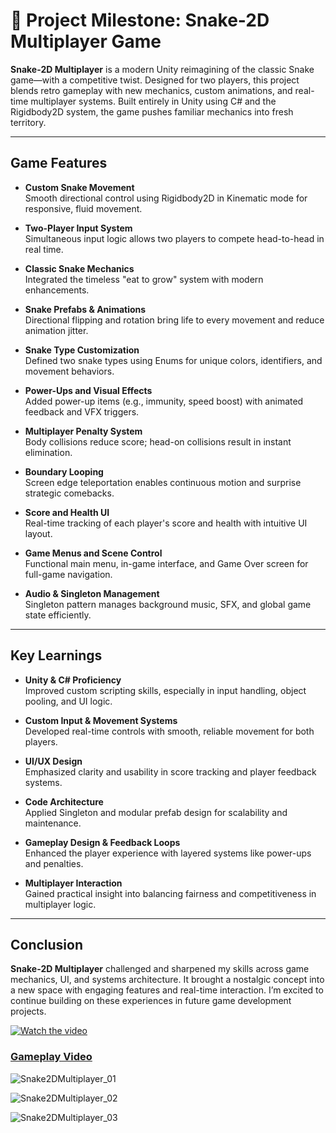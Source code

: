 # 🚀 Project Milestone: Snake-2D Multiplayer Game

**Snake-2D Multiplayer** is a modern Unity reimagining of the classic Snake game—with a competitive twist. Designed for two players, this project blends retro gameplay with new mechanics, custom animations, and real-time multiplayer systems. Built entirely in Unity using C# and the Rigidbody2D system, the game pushes familiar mechanics into fresh territory.

---

## Game Features

- **Custom Snake Movement**  
  Smooth directional control using Rigidbody2D in Kinematic mode for responsive, fluid movement.

- **Two-Player Input System**  
  Simultaneous input logic allows two players to compete head-to-head in real time.

- **Classic Snake Mechanics**  
  Integrated the timeless "eat to grow" system with modern enhancements.

- **Snake Prefabs & Animations**  
  Directional flipping and rotation bring life to every movement and reduce animation jitter.

- **Snake Type Customization**  
  Defined two snake types using Enums for unique colors, identifiers, and movement behaviors.

- **Power-Ups and Visual Effects**  
  Added power-up items (e.g., immunity, speed boost) with animated feedback and VFX triggers.

- **Multiplayer Penalty System**  
  Body collisions reduce score; head-on collisions result in instant elimination.

- **Boundary Looping**  
  Screen edge teleportation enables continuous motion and surprise strategic comebacks.

- **Score and Health UI**  
  Real-time tracking of each player's score and health with intuitive UI layout.

- **Game Menus and Scene Control**  
  Functional main menu, in-game interface, and Game Over screen for full-game navigation.

- **Audio & Singleton Management**  
  Singleton pattern manages background music, SFX, and global game state efficiently.

---

## Key Learnings

- **Unity & C# Proficiency**  
  Improved custom scripting skills, especially in input handling, object pooling, and UI logic.

- **Custom Input & Movement Systems**  
  Developed real-time controls with smooth, reliable movement for both players.

- **UI/UX Design**  
  Emphasized clarity and usability in score tracking and player feedback systems.

- **Code Architecture**  
  Applied Singleton and modular prefab design for scalability and maintenance.

- **Gameplay Design & Feedback Loops**  
  Enhanced the player experience with layered systems like power-ups and penalties.

- **Multiplayer Interaction**  
  Gained practical insight into balancing fairness and competitiveness in multiplayer logic.

---

## Conclusion

**Snake-2D Multiplayer** challenged and sharpened my skills across game mechanics, UI, and systems architecture. It brought a nostalgic concept into a new space with engaging features and real-time interaction. I’m excited to continue building on these experiences in future game development projects.

[![Watch the video](https://img.youtube.com/vi/4RpwhrWOcO8/maxresdefault.jpg)](https://youtu.be/4RpwhrWOcO8)
### [Gameplay Video](https://youtu.be/4RpwhrWOcO8)

![Snake2DMultiplayer_01](https://github.com/user-attachments/assets/b4f7f169-a3a3-4b76-b96c-211b08161c25)

![Snake2DMultiplayer_02](https://github.com/user-attachments/assets/0db201f0-28aa-47ba-81cc-dfca4f911913)

![Snake2DMultiplayer_03](https://github.com/user-attachments/assets/29fb002a-07d1-4d08-8c51-a69da5664b9a)
